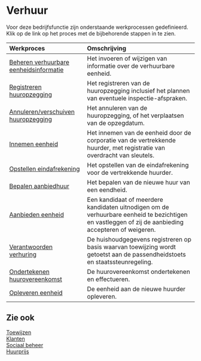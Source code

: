 # Verhuur

Voor deze bedrijfsfunctie zijn onderstaande werkprocessen gedefinieerd. Klik op de link op het proces met de bijbehorende stappen in te zien.

Werkproces | Omschrijving
:--- | :---
[Beheren verhuurbare eenheidsinformatie](beheren-verhuurbare-eenheidsinformatie/) | Het invoeren of wijzigen van informatie over de verhuurbare eenheid.
[Registreren huuropzegging](registreren-huuropzegging/) | Het registreren van de huuropzegging inclusief het plannen van eventuele inspectie-afspraken.
[Annuleren/verschuiven huuropzegging](annuleren-verschuiven-huuropzegging/) | Het annuleren van de huuropzegging, of het verplaatsen van de opzegdatum.
[Innemen eenheid](innemen-eenheid/) | Het innemen van de eenheid door de corporatie van de vertrekkende huurder, met registratie van overdracht van sleutels.
[Opstellen eindafrekening](opstellen-eindafrekening/) | Het opstellen van de eindafrekening voor de vertrekkende huurder.
[Bepalen aanbiedhuur](bepalen-aanbiedhuur/) | Het bepalen van de nieuwe huur van een eendheid.
[Aanbieden eenheid](aanbieden-eenheid/) | Een kandidaat of meerdere kandidaten uitnodigen om de verhuurbare eenheid te bezichtigen en vastleggen of zij de aanbieding accepteren of weigeren.
[Verantwoorden verhuring](verantwoorden-verhuring/) | De huishoudgegevens registreren op basis waarvan toewijzing wordt getoetst aan de passendheidstoets en staatssteunregeling.
[Ondertekenen huurovereenkomst](ondertekenen-huurovereenkomst/) | De huurovereenkomst ondertekenen en effectueren.
[Opleveren eenheid](opleveren-eenheid/) | De eenheid aan de nieuwe huurder opleveren.

## Zie ook

[Toewijzen](../toewijzen/)  
[Klanten](../klanten/)  
[Sociaal beheer](../sociaal-beheer/)  
[Huurprijs](../huuprijs/)
